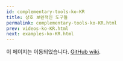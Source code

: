 ```yaml
---
id: complementary-tools-ko-KR
title: 상호 보완적인 도구들
permalink: complementary-tools-ko-KR.html
prev: videos-ko-KR.html
next: examples-ko-KR.html
---
```


이 페이지는 이동되었습니다. [GitHub wiki](https://github.com/facebook/react/wiki/Complementary-Tools).
